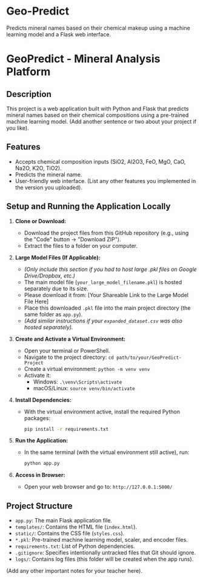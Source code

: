 # Geo-Predict
Predicts mineral names based on their chemical makeup using a machine learning model and a Flask web interface.
# GeoPredict - Mineral Analysis Platform

## Description
This project is a web application built with Python and Flask that predicts mineral names based on their chemical compositions using a pre-trained machine learning model.
(Add another sentence or two about your project if you like).

## Features
* Accepts chemical composition inputs (SiO2, Al2O3, FeO, MgO, CaO, Na2O, K2O, TiO2).
* Predicts the mineral name.
* User-friendly web interface.
(List any other features you implemented in the version you uploaded).

## Setup and Running the Application Locally

1.  **Clone or Download:**
    * Download the project files from this GitHub repository (e.g., using the "Code" button -> "Download ZIP").
    * Extract the files to a folder on your computer.

2.  **Large Model Files (If Applicable):**
    * *(Only include this section if you had to host large .pkl files on Google Drive/Dropbox, etc.)*
    * The main model file (`your_large_model_filename.pkl`) is hosted separately due to its size.
    * Please download it from: [Your Shareable Link to the Large Model File Here]
    * Place this downloaded `.pkl` file into the main project directory (the same folder as `app.py`).
    * *(Add similar instructions if your `expanded_dataset.csv` was also hosted separately).*

3.  **Create and Activate a Virtual Environment:**
    * Open your terminal or PowerShell.
    * Navigate to the project directory: `cd path/to/your/GeoPredict-Project`
    * Create a virtual environment: `python -m venv venv`
    * Activate it:
        * Windows: `.\venv\Scripts\activate`
        * macOS/Linux: `source venv/bin/activate`

4.  **Install Dependencies:**
    * With the virtual environment active, install the required Python packages:
        ```bash
        pip install -r requirements.txt
        ```

5.  **Run the Application:**
    * In the same terminal (with the virtual environment still active), run:
        ```bash
        python app.py
        ```

6.  **Access in Browser:**
    * Open your web browser and go to: `http://127.0.0.1:5000/`

## Project Structure
* `app.py`: The main Flask application file.
* `templates/`: Contains the HTML file (`index.html`).
* `static/`: Contains the CSS file (`styles.css`).
* `*.pkl`: Pre-trained machine learning model, scaler, and encoder files.
* `requirements.txt`: List of Python dependencies.
* `.gitignore`: Specifies intentionally untracked files that Git should ignore.
* `logs/`: Contains log files (this folder will be created when the app runs).

(Add any other important notes for your teacher here).
